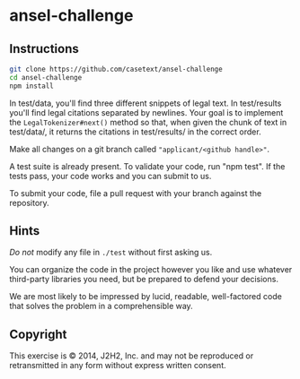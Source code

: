 ansel-challenge
===============

## Instructions

```bash
git clone https://github.com/casetext/ansel-challenge
cd ansel-challenge
npm install
```

In test/data, you'll find three different snippets of legal text. In test/results
you'll find legal citations separated by newlines. Your goal is to implement the
```LegalTokenizer#next()``` method so that, when given the chunk of text in 
test/data/<name>, it returns the citations in test/results/<name> in the correct order.

Make all changes on a git branch called ```"applicant/<github handle>"```.

A test suite is already present. To validate your code, run "npm test".
If the tests pass, your code works and you can submit to us.

To submit your code, file a pull request with your branch against the repository.

## Hints

*Do not* modify any file in ```./test``` without first asking us.

You can organize the code in the project however you like and use whatever third-party
libraries you need, but be prepared to defend your decisions.

We are most likely to be impressed by lucid, readable, well-factored code that
solves the problem in a comprehensible way.

## Copyright

This exercise is © 2014, J2H2, Inc. and may not be reproduced or retransmitted
in any form without express written consent.
